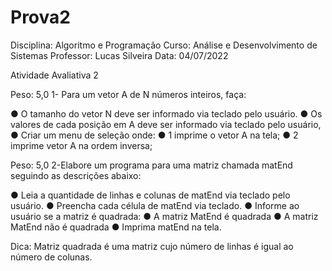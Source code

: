 # Prova2

Disciplina: Algoritmo e Programação
Curso: Análise e Desenvolvimento de Sistemas
Professor: Lucas Silveira
Data: 04/07/2022

Atividade Avaliativa 2

Peso: 5,0
1- Para um vetor A de N números inteiros, faça:

● O tamanho do vetor N deve ser informado via teclado pelo usuário.
● Os valores de cada posição em A deve ser informado via teclado pelo
usuário,
● Criar um menu de seleção onde:
● 1 imprime o vetor A na tela;
● 2 imprime vetor A na ordem inversa;

Peso: 5,0
2-Elabore um programa para uma matriz chamada matEnd seguindo as
descrições abaixo:

● Leia a quantidade de linhas e colunas de matEnd via teclado pelo
usuário.
● Preencha cada célula de matEnd via teclado.
● Informe ao usuário se a matriz é quadrada:
● A matriz MatEnd é quadrada
● A matriz MatEnd não é quadrada
● Imprima matEnd na tela.

Dica: Matriz quadrada é uma matriz cujo número de linhas é igual ao número de
colunas.
